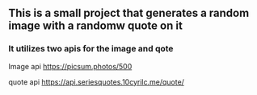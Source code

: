 ## This is a small project that generates a random image with a randomw quote on it 

### It utilizes two apis for the image and qote

Image api
<https://picsum.photos/500>

quote api
<https://api.seriesquotes.10cyrilc.me/quote/>